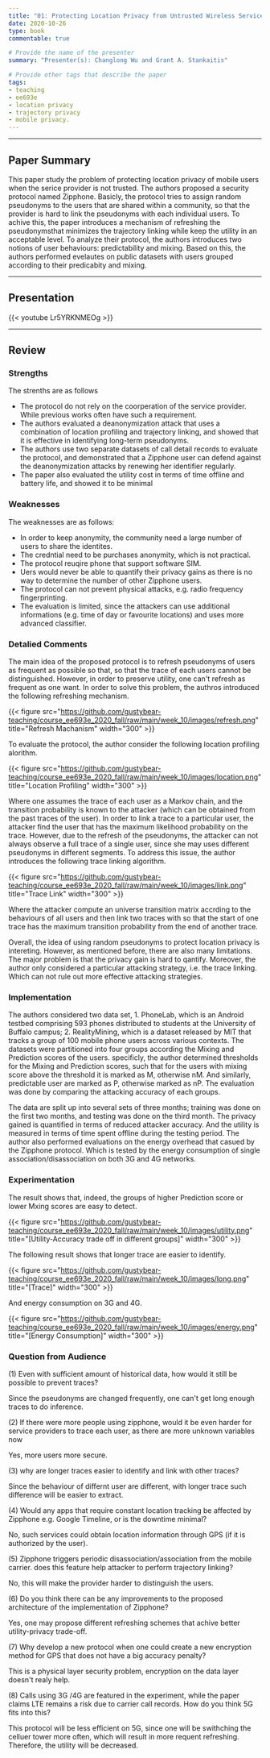 ```yaml
---
title: "01: Protecting Location Privacy from Untrusted Wireless Service Providers by Keen Sung, Brian Levine and Mariya Zheleva"
date: 2020-10-26
type: book
commentable: true

# Provide the name of the presenter
summary: "Presenter(s): Changlong Wu and Grant A. Stankaitis"

# Provide other tags that describe the paper
tags:
- teaching
- ee693e
- location privacy
- trajectory privacy
- mobile privacy.
---
```


***
## Paper Summary
This paper study the problem of protecting location privacy of mobile users when the serice provider is not trusted. The authors proposed a security protocol named Zipphone. Basicly, the protocol tries to assign random pseudonyms to the users that are shared within a community, so that the provider is hard to link the pseudonyms with each individual users. To achive this, the paper introduces a mechanism of refreshing the pseudonymsthat minimizes the trajectory linking while keep the utility in an acceptable level. To analyze their protocol, the authors introduces two notions of user behaviours: predictability and mixing. Based on this, the authors performed evelautes on public datasets with users grouped according to their predicabity and mixing.
***

## Presentation
{{< youtube Lr5YRKNMEOg >}}

***

## Review
### Strengths
The strenths are as follows
- The protocol do not rely on the coorperation of the service provider. While previous works often have such a requirement.
- The authors evaluated a deanonymization attack that uses a combination of location profiling and trajectory linking, and showed that it is effective in identifying long-term
pseudonyms.
- The authors use two separate datasets of call detail records to evaluate the protocol, and demonstrated that a Zipphone user can defend against the deanonymization attacks by renewing her identifier regularly. 
- The paper also evaluated the utility cost in terms of time offline and battery life, and showed it to be minimal

### Weaknesses
The weaknesses are as follows:
- In order to keep anonymity, the community need a large number of users to share the identites.
- The credntial need to be purchases anonymity, which is not practical.
- The protocol reuqire phone that support software SIM.
- Uers would never be able to quantify their privacy gains as there is no way to determine the number of other Zipphone users.
- The protocol can not prevent physical attacks, e.g. radio frequency fingerprinting.
- The evaluation is limited, since the attackers can use additional informations (e.g. time of day or favourite locations) and uses more advanced classifier.

### Detalied Comments
The main idea of the proposed protocol is to refresh pseudonyms of users as frequent as possible so that, so that the trace of each users cannot be distinguished. However, in order to preserve utility, one can't refresh as frequent as one want. In order to solve this problem, the authros introduced the following refreshing mechanism.

{{< figure src="https://github.com/gustybear-teaching/course_ee693e_2020_fall/raw/main/week_10/images/refresh.png" title="Refresh Machanism" width="300" >}}

To evaluate the protocol, the author consider the following location profiling alorithm.

{{< figure src="https://github.com/gustybear-teaching/course_ee693e_2020_fall/raw/main/week_10/images/location.png" title="Location Profiling" width="300" >}}

Where one assumes the trace of each user as a Markov chain, and the transition probability is known to the attacker (which can be obtained from the past traces of the user). In order to link a trace to a particular user, the attacker find the user that has the maximum likelihood probability on the trace. However, due to the refresh of the pseudonyms, the attacker can not always observe a full trace of a single user, since she may uses different pseudonyms in different segments. To address this issue, the author introduces the following trace linking algorithm.

{{< figure src="https://github.com/gustybear-teaching/course_ee693e_2020_fall/raw/main/week_10/images/link.png" title="Trace Link" width="300" >}}

Where the attacker compute an universe transition matrix accrding to the behaviours of all users and then link two traces with so that the start of one trace has the maximum transition probability from the end of another trace.

Overall, the idea of using random pseudonyms to protect location privacy is intereting. However, as mentioned before, there are also many limitations. The major problem is that the privacy gain is hard to qantify. Moreover, the author only considered a particular attacking strategy, i.e. the trace linking. Which can not rule out more effective attacking strategies.


### Implementation
The authors considered two data set, 1. PhoneLab,  which is an Android testbed comprising 593 phones distributed to students at the University of Buffalo campus; 2. RealityMining, which is a dataset released by MIT that tracks a group of 100 mobile phone users across various contexts. The datasets were partitioned into four groups according the Mixing and Prediction scores of the users. specificly, the author determined thresholds for the Mixing and Prediction scores, such that for the users with mixing score above the threshold it is marked as M, otherwise nM. And similarly, predictable user are marked as P, otherwise marked as nP. The evaluation was done by comparing the attacking accuracy of each groups.

The data are split up into several sets of three months; training was done on the first two months, and testing was done on the third month. The privacy gained is quantified in terms of reduced attacker accuracy. And the utility is measured in terms of time spent offline during the testing period. The author also performed evaluations on the energy overhead that casued by the Zipphone protocol. Which is tested by the energy consumption of single association/disassociation on both 3G and 4G networks.
 

### Experimentation
The result shows that, indeed, the groups of higher Prediction score or lower Mxing scores are easy to detect.

{{< figure src="https://github.com/gustybear-teaching/course_ee693e_2020_fall/raw/main/week_10/images/utility.png" title="[Utility-Accuracy trade off in different groups]" width="300" >}}

The following result shows that longer trace are easier to identify.

{{< figure src="https://github.com/gustybear-teaching/course_ee693e_2020_fall/raw/main/week_10/images/long.png" title="[Trace]" width="300" >}}

And energy consumption on 3G and 4G.

{{< figure src="https://github.com/gustybear-teaching/course_ee693e_2020_fall/raw/main/week_10/images/energy.png" title="[Energy Consumption]" width="300" >}}

### Question from Audience

(1) Even with sufficient amount of historical data, how would it still be possible to prevent traces?

Since the pseudonyms are changed frequently, one can't get long enough traces to do inference.

(2) If there were more people using zipphone, would it be even harder for service providers to trace each user, as there are more unknown variables now

Yes, more users more secure.

(3) why are longer traces easier to identify and link with other traces?

Since the behaviour of differnt user are different, with longer trace such difference will be easier to extract.

(4) Would any apps that require constant location tracking be affected by Zipphone e.g. Google Timeline, or is the downtime minimal?

No, such services could obtain location information through GPS (if it is authorized by the user).

(5) Zipphone triggers periodic disassociation/association from the mobile carrier. does this feature help attacker to perform trajectory linking?

No, this will make the provider harder to distinguish the users.

(6) Do you think there can be any improvements to the proposed architecture of the implementation of Zipphone?

Yes, one may propose different refreshing schemes that achive better utility-privacy trade-off. 

(7) Why develop a new protocol when one could create a new encryption method for GPS that does not have a big accuracy penalty?

This is a physical layer security problem, encryption on the data layer doesn't realy help.

(8) Calls using 3G /4G are featured in the experiment, while the paper claims LTE remains a risk due to carrier call records. How do you think 5G fits into this?

This protocol will be less efficient on 5G, since one will be swithching the celluer tower more often, which will result in more requent refreshing. Therefore, the utility will be decreased.
